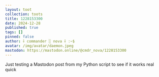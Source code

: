 ```yaml
---
layout: toot
collection: toots
title: 1228153300
date: 2024-12-28
published: true
tags: []
pinned: false
author: ⸸ commander ░ nova ⸸ :~$
avatar: /img/avatar/daemon.jpeg
mastodon: https://mastodon.online/@cmdr_nova/1228153300
---
```


Just testing a Mastodon post from my Python script to see if it works real quick

